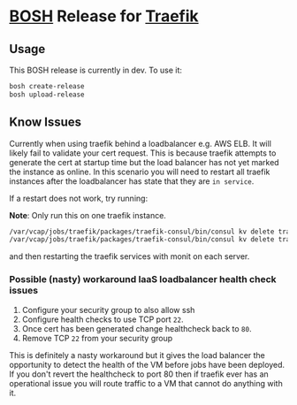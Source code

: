 # [BOSH](https://bosh.io/) Release for [Traefik](https://traefik.io)

## Usage

This BOSH release is currently in dev. To use it:

```sh
bosh create-release
bosh upload-release
```

## Know Issues

Currently when using traefik behind a loadbalancer e.g. AWS ELB. It will likely fail to validate your cert request. This is because traefik attempts to generate the cert at startup time but the load balancer has not yet marked the instance as online. In this scenario you will need to restart all traefik instances after the loadbalancer has state that they are `in service`.

If a restart does not work, try running:

**Note**: Only run this on one traefik instance.

```sh
/var/vcap/jobs/traefik/packages/traefik-consul/bin/consul kv delete traefik/acme/account/object
/var/vcap/jobs/traefik/packages/traefik-consul/bin/consul kv delete traefik/acme/account/lock
```

and then restarting the traefik services with monit on each server.

### Possible (nasty) workaround IaaS loadbalancer health check issues

1. Configure your security group to also allow ssh
1. Configure health checks to use TCP port `22`.
1. Once cert has been generated change healthcheck back to `80`.
1. Remove TCP `22` from your security group

This is definitely a nasty workaround but it gives the load balancer the opportunity to detect the health of the VM before jobs have been deployed. If you don't revert the healthcheck to port 80 then if traefik ever has an operational issue you will route traffic to a VM that cannot do anything with it.
